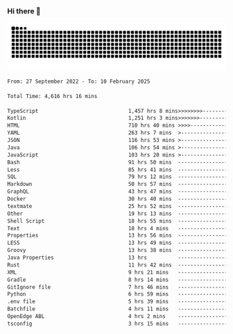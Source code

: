 ### Hi there 👋

<picture>
  <source media="(prefers-color-scheme: dark)" srcset="https://raw.githubusercontent.com/heyline/heyline/output/github-contribution-grid-snake-dark.svg">
  <source media="(prefers-color-scheme: light)" srcset="https://raw.githubusercontent.com/heyline/heyline/output/github-contribution-grid-snake.svg">
  <img alt="github contribution grid snake animation" src="https://raw.githubusercontent.com/heyline/heyline/output/github-contribution-grid-snake.svg">
</picture>

<!--START_SECTION:waka-->

```txt
From: 27 September 2022 - To: 10 February 2025

Total Time: 4,616 hrs 16 mins

TypeScript                             1,457 hrs 8 mins>>>>>>>>-----------------   31.57 %
Kotlin                                 1,251 hrs 3 mins>>>>>>>------------------   27.10 %
HTML                                   710 hrs 40 mins >>>>---------------------   15.39 %
YAML                                   263 hrs 7 mins  >------------------------   05.70 %
JSON                                   116 hrs 53 mins >------------------------   02.53 %
Java                                   106 hrs 54 mins >------------------------   02.32 %
JavaScript                             103 hrs 20 mins >------------------------   02.24 %
Bash                                   91 hrs 50 mins  -------------------------   01.99 %
Less                                   85 hrs 41 mins  -------------------------   01.86 %
SQL                                    79 hrs 12 mins  -------------------------   01.72 %
Markdown                               50 hrs 57 mins  -------------------------   01.10 %
GraphQL                                43 hrs 47 mins  -------------------------   00.95 %
Docker                                 30 hrs 40 mins  -------------------------   00.66 %
textmate                               25 hrs 52 mins  -------------------------   00.56 %
Other                                  19 hrs 13 mins  -------------------------   00.42 %
Shell Script                           18 hrs 55 mins  -------------------------   00.41 %
Text                                   18 hrs 4 mins   -------------------------   00.39 %
Properties                             13 hrs 56 mins  -------------------------   00.30 %
LESS                                   13 hrs 49 mins  -------------------------   00.30 %
Groovy                                 13 hrs 38 mins  -------------------------   00.30 %
Java Properties                        13 hrs          -------------------------   00.28 %
Rust                                   11 hrs 42 mins  -------------------------   00.25 %
XML                                    9 hrs 21 mins   -------------------------   00.20 %
Gradle                                 8 hrs 14 mins   -------------------------   00.18 %
GitIgnore file                         7 hrs 46 mins   -------------------------   00.17 %
Python                                 6 hrs 59 mins   -------------------------   00.15 %
.env file                              5 hrs 39 mins   -------------------------   00.12 %
Batchfile                              4 hrs 11 mins   -------------------------   00.09 %
OpenEdge ABL                           4 hrs 2 mins    -------------------------   00.09 %
tsconfig                               3 hrs 15 mins   -------------------------   00.07 %
```

<!--END_SECTION:waka-->


